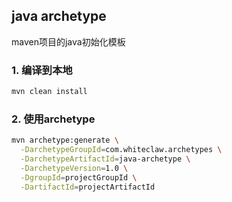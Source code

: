 ## java archetype
maven项目的java初始化模板

### 1. 编译到本地

```bash
mvn clean install
```

### 2. 使用archetype

```bash
mvn archetype:generate \
  -DarchetypeGroupId=com.whiteclaw.archetypes \
  -DarchetypeArtifactId=java-archetype \
  -DarchetypeVersion=1.0 \
  -DgroupId=projectGroupId \
  -DartifactId=projectArtifactId
    
```